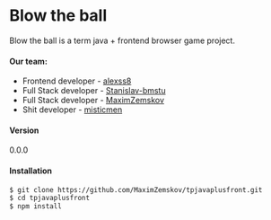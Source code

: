 # Blow the ball

Blow the ball is a term java + frontend browser game project.

#### Our team:
  - Frontend developer - [alexss8](https://github.com/alexss8)
  - Full Stack developer - [Stanislav-bmstu](https://github.com/Stanislav-bmstu)
  - Full Stack developer - [MaximZemskov](https://github.com/MaximZemskov)
  - Shit developer - [misticmen](https://github.com/misticmen)
     
#### Version
0.0.0
      
#### Installation
      
      
      
```sh
$ git clone https://github.com/MaximZemskov/tpjavaplusfront.git
$ cd tpjavaplusfront
$ npm install
```
      
      
